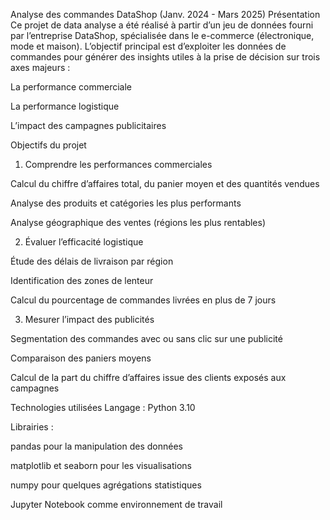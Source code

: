 Analyse des commandes DataShop (Janv. 2024 - Mars 2025)
Présentation
Ce projet de data analyse a été réalisé à partir d’un jeu de données fourni par l’entreprise DataShop, spécialisée dans le e-commerce (électronique, mode et maison).
L’objectif principal est d’exploiter les données de commandes pour générer des insights utiles à la prise de décision sur trois axes majeurs :

La performance commerciale

La performance logistique

L’impact des campagnes publicitaires

Objectifs du projet
1. Comprendre les performances commerciales

Calcul du chiffre d’affaires total, du panier moyen et des quantités vendues

Analyse des produits et catégories les plus performants

Analyse géographique des ventes (régions les plus rentables)

2. Évaluer l’efficacité logistique

Étude des délais de livraison par région

Identification des zones de lenteur

Calcul du pourcentage de commandes livrées en plus de 7 jours

3. Mesurer l’impact des publicités

Segmentation des commandes avec ou sans clic sur une publicité

Comparaison des paniers moyens

Calcul de la part du chiffre d’affaires issue des clients exposés aux campagnes

Technologies utilisées
Langage : Python 3.10

Librairies :

pandas pour la manipulation des données

matplotlib et seaborn pour les visualisations

numpy pour quelques agrégations statistiques

Jupyter Notebook comme environnement de travail

